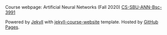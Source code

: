 Course webpage: Artificial Neural Networks (Fall 2020) [CS-SBU-ANN-Bsc-3991](https://alisharifi2000.github.io/CS-SBU-ANN-Bsc-3991/)


Powered by <a href="https://jekyllrb.com/">Jekyll</a> with <a href="https://github.com/kazemnejad/jekyll-course-website-template">jekyll-course-website</a> template. Hosted by <a href="https://pages.github.com/">GitHub Pages</a>.</small></p>
